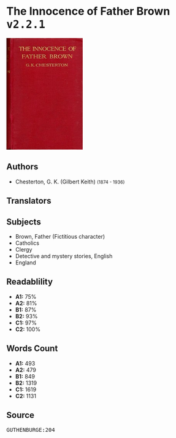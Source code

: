# The Innocence of Father Brown <kbd>v2.2.1</kbd>

![](./cover.medium.jpg "")

## Authors


 - Chesterton, G. K. (Gilbert Keith) <small>(1874 - 1936)</small>

## Translators



## Subjects


 - Brown, Father (Fictitious character)
 - Catholics
 - Clergy
 - Detective and mystery stories, English
 - England

## Readablility


 - **A1:** 75%
 - **A2:** 81%
 - **B1:** 87%
 - **B2:** 93%
 - **C1:** 97%
 - **C2:** 100%

## Words Count


 - **A1:** 493
 - **A2:** 479
 - **B1:** 849
 - **B2:** 1319
 - **C1:** 1619
 - **C2:** 1131

## Source


<kbd>GUTHENBURGE:204</kbd>
